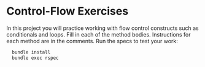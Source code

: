 # Control-Flow Exercises

In this project you will practice working with flow control constructs
such as conditionals and loops.
Fill in each of the method bodies. Instructions for each method are in the
comments.
Run the specs to test your work:

```bash
  bundle install
  bundle exec rspec
```
